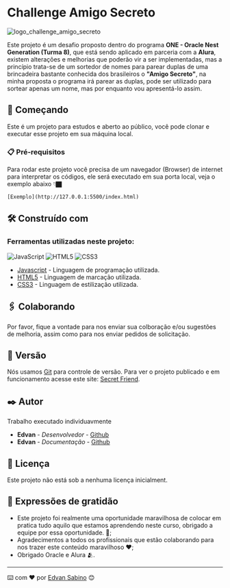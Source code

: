 # Challenge Amigo Secreto

![logo_challenge_amigo_secreto](https://github.com/user-attachments/assets/53b2f8b5-4d15-493a-ad13-8b9709d6e4d0)

Este projeto é um desafio proposto dentro do programa **ONE - Oracle Nest Generation (Turma 8)**, que está sendo aplicado em parceria com a **Alura**, existem alterações e melhorias que poderão vir a ser implementadas, mas a princípio trata-se de um sortedor de nomes para parear duplas de uma brincadeira bastante conhecida dos brasileiros o **"Amigo Secreto"**, na minha proposta o programa irá parear as duplas, pode ser utilizado para sortear apenas um nome, mas por enquanto vou apresentá-lo assim.

## 🚀 Começando

Este é um projeto para estudos e aberto ao público, você pode clonar e executar esse projeto em sua máquina local.


### 📋 Pré-requisitos

Para rodar este projeto você precisa de um navegador (Browser) de internet para interpretar os códigos, ele será executado em sua porta local, veja o exemplo abaixo 👇🏿

```
[Exemplo](http://127.0.0.1:5500/index.html)
```
## 🛠️ Construído com

### Ferramentas utilizadas neste projeto:

![JavaScript](https://img.shields.io/badge/javascript-%23323330.svg?style=for-the-badge&logo=javascript&logoColor=%23F7DF1E) ![HTML5](https://img.shields.io/badge/html5-%23E34F26.svg?style=for-the-badge&logo=html5&logoColor=white) ![CSS3](https://img.shields.io/badge/css3-%231572B6.svg?style=for-the-badge&logo=css3&logoColor=white)
* [Javascript](http://www.dropwizard.io/1.0.2/docs/](https://developer.mozilla.org/pt-BR/docs/Learn_web_development/Core/Scripting/What_is_JavaScript)) - Linguagem de programação utilizada. 
* [HTML5](https://maven.apache.org/) - Linguagem de marcação utilizada. 
* [CSS3](https://rometools.github.io/rome/) - Linguagem de estilização utilizada.

## 🖇️ Colaborando

Por favor, fique a vontade para nos enviar sua colboração e/ou sugestões de melhoria, assim como para nos enviar pedidos de solicitação.

## 📌 Versão

Nós usamos [Git](https://git-scm.com/doc) para controle de versão. Para ver o projeto publicado e em funcionamento acesse este site: [Secret Friend](https://edvannps.github.io/). 

## ✒️ Autor

Trabalho executado individuavmente

* **Edvan** - *Desenvolvedor* - [Github](https://github.com/edvannps)
* **Edvan** - *Documentação* - [Github](https://github.com/edvannps)


## 📄 Licença

Este projeto não está sob a nenhuma licença inicialment.

## 🎁 Expressões de gratidão

* Este projeto foi realmente uma oportunidade maravilhosa de colocar em pratica tudo aquilo que estamos aprendendo neste curso, obrigado a equipe por essa oportunidade. 📢;
* Agradecimentos a todos os profissionais que estão colaborando para nos trazer este conteúdo maravilhoso ❤️;
* Obrigado Oracle e Alura 🫂.


---
⌨️ com ❤️ por [Edvan Sabino](https://github.com/edvannps) 😊
